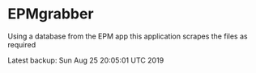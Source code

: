 # EPMgrabber
Using a database from the EPM app this application scrapes the files as required


Latest backup: Sun Aug 25 20:05:01 UTC 2019
